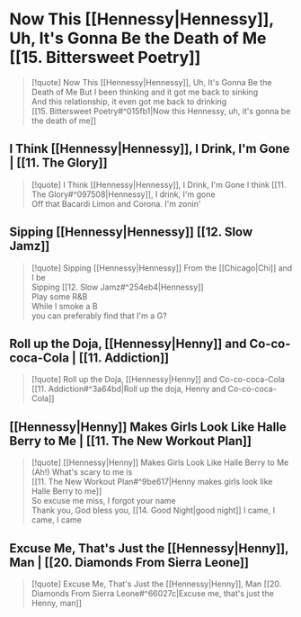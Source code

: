 # Now This [[Hennessy|Hennessy]], Uh, It's Gonna Be the Death of Me [[15. Bittersweet Poetry]]

> [!quote] Now This [[Hennessy|Hennessy]], Uh, It's Gonna Be the Death of Me
But I been thinking and it got me back to sinking  
And this relationship, it even got me back to drinking  
[[15. Bittersweet Poetry#^015fb1|Now this Hennessy, uh, it's gonna be the death of me]]

## I Think [[Hennessy|Hennessy]], I Drink, I'm Gone | [[11. The Glory]]

> [!quote] I Think [[Hennessy|Hennessy]], I Drink, I'm Gone
I think [[11. The Glory#^097508|Hennessy]], I drink, I'm gone  
Off that Bacardi Limon and Corona. I'm zonin'  

## Sipping [[Hennessy|Hennessy]] [[12. Slow Jamz]]

> [!quote] Sipping [[Hennessy|Hennessy]]
From the [[Chicago|Chi]] and I be  
Sipping [[12. Slow Jamz#^254eb4|Hennessy]]  
Play some R&B  
While I smoke a B  
you can preferably find that I'm a G?  

## Roll up the Doja, [[Hennessy|Henny]] and Co-co-coca-Cola | [[11. Addiction]]

> [!quote] Roll up the Doja, [[Hennessy|Henny]] and Co-co-coca-Cola
[[11. Addiction#^3a64bd|Roll up the doja, Henny and Co-co-coca-Cola]]

## [[Hennessy|Henny]] Makes Girls Look Like Halle Berry to Me | [[11. The New Workout Plan]]

> [!quote] [[Hennessy|Henny]] Makes Girls Look Like Halle Berry to Me
(Ah!) What's scary to me is  
[[11. The New Workout Plan#^9be617|Henny makes girls look like Halle Berry to me]]  
So excuse me miss, I forgot your name  
Thank you, God bless you, [[14. Good Night|good night]] I came, I came, I came

## Excuse Me, That's Just the [[Hennessy|Henny]], Man | [[20. Diamonds From Sierra Leone]]

> [!quote] Excuse Me, That's Just the [[Hennessy|Henny]], Man
[[20. Diamonds From Sierra Leone#^66027c|Excuse me, that's just the Henny, man]]
